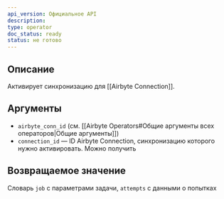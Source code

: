 ```yaml
---
api_version: Официальное API
description: 
type: operator
doc_status: ready
status: не готово
---
```

## Описание
Активирует синхронизацию для [[Airbyte Connection]].
## Аргументы
- `airbyte_conn_id` (см. [[Airbyte Operators#Общие аргументы всех операторов|Общие аргументы]])
- `connection_id` — ID Airbyte Connection, синхронизацию которого нужно активировать.
Можно получить
## Возвращаемое значение
Словарь `job`  с параметрами задачи, `attempts` с данными о попытках